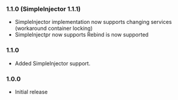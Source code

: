 ﻿### 1.1.0 (SimpleInjector 1.1.1)

 * SimpleInjector implementation now supports changing services (workaround container locking)
 * SimpleInjectpr now supports Rebind is now supported

### 1.1.0

 * Added SimpleInjector support.

### 1.0.0

 * Initial release
